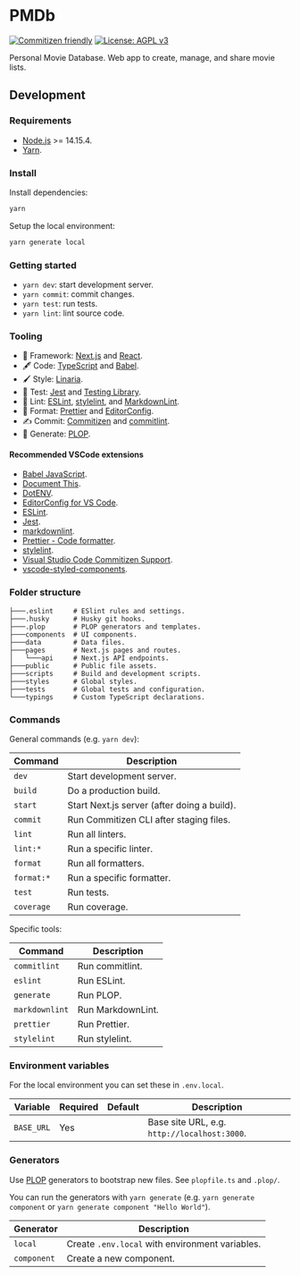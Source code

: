 # PMDb

[![Commitizen friendly](https://img.shields.io/badge/commitizen-friendly-brightgreen.svg)](http://commitizen.github.io/cz-cli/)
[![License: AGPL v3](https://img.shields.io/badge/License-AGPL%20v3-blue.svg)](https://www.gnu.org/licenses/agpl-3.0)

Personal Movie Database. Web app to create, manage, and share movie lists.

## Development

### Requirements

- [Node.js](https://nodejs.org/en/) >= 14.15.4.
- [Yarn](https://yarnpkg.com/).

### Install

Install dependencies:

```bash
yarn
```

Setup the local environment:

```bash
yarn generate local
```

### Getting started

- `yarn dev`: start development server.
- `yarn commit`: commit changes.
- `yarn test`: run tests.
- `yarn lint`: lint source code.

### Tooling

- 🚀 Framework: [Next.js](https://nextjs.org/) and [React](https://reactjs.org/).
- 🖋️ Code: [TypeScript](typescriptlang.org/) and [Babel](https://babeljs.io/).
- 🖌️ Style: [Linaria](https://linaria.dev/).
- 🧪 Test: [Jest](https://jestjs.io/) and [Testing Library](https://testing-library.com/).
- 🧷 Lint: [ESLint](https://eslint.org/), [stylelint](https://stylelint.io/), and
  [MarkdownLint](https://github.com/DavidAnson/markdownlint).
- 📐 Format: [Prettier](https://prettier.io/) and [EditorConfig](https://editorconfig.org/).
- ✍️ Commit: [Commitizen](http://commitizen.github.io/cz-cli/) and [commitlint](https://commitlint.js.org/#/).
- 🧞 Generate: [PLOP](https://plopjs.com/).

#### Recommended VSCode extensions

- [Babel JavaScript](https://marketplace.visualstudio.com/items?itemName=mgmcdermott.vscode-language-babel).
- [Document This](https://marketplace.visualstudio.com/items?itemName=oouo-diogo-perdigao.docthis).
- [DotENV](https://marketplace.visualstudio.com/items?itemName=mikestead.dotenv).
- [EditorConfig for VS Code](https://marketplace.visualstudio.com/items?itemName=EditorConfig.EditorConfig).
- [ESLint](https://marketplace.visualstudio.com/items?itemName=dbaeumer.vscode-eslint).
- [Jest](https://marketplace.visualstudio.com/items?itemName=Orta.vscode-jest).
- [markdownlint](https://marketplace.visualstudio.com/items?itemName=DavidAnson.vscode-markdownlint).
- [Prettier - Code formatter](https://marketplace.visualstudio.com/items?itemName=esbenp.prettier-vscode).
- [stylelint](https://marketplace.visualstudio.com/items?itemName=stylelint.vscode-stylelint).
- [Visual Studio Code Commitizen Support](https://marketplace.visualstudio.com/items?itemName=KnisterPeter.vscode-commitizen).
- [vscode-styled-components](https://marketplace.visualstudio.com/items?itemName=jpoissonnier.vscode-styled-components).

### Folder structure

```text
├───.eslint     # ESlint rules and settings.
├───.husky      # Husky git hooks.
├───.plop       # PLOP generators and templates.
├───components  # UI components.
├───data        # Data files.
├───pages       # Next.js pages and routes.
│   └───api     # Next.js API endpoints.
├───public      # Public file assets.
├───scripts     # Build and development scripts.
├───styles      # Global styles.
├───tests       # Global tests and configuration.
└───typings     # Custom TypeScript declarations.
```

### Commands

General commands (e.g. `yarn dev`):

| Command    | Description                                 |
| ---------- | ------------------------------------------- |
| `dev`      | Start development server.                   |
| `build`    | Do a production build.                      |
| `start`    | Start Next.js server (after doing a build). |
| `commit`   | Run Commitizen CLI after staging files.     |
| `lint`     | Run all linters.                            |
| `lint:*`   | Run a specific linter.                      |
| `format`   | Run all formatters.                         |
| `format:*` | Run a specific formatter.                   |
| `test`     | Run tests.                                  |
| `coverage` | Run coverage.                               |

Specific tools:

| Command        | Description       |
| -------------- | ----------------- |
| `commitlint`   | Run commitlint.   |
| `eslint`       | Run ESLint.       |
| `generate`     | Run PLOP.         |
| `markdownlint` | Run MarkdownLint. |
| `prettier`     | Run Prettier.     |
| `stylelint`    | Run stylelint.    |

### Environment variables

For the local environment you can set these in `.env.local`.

| Variable   | Required | Default | Description                                  |
| ---------- | -------- | ------- | -------------------------------------------- |
| `BASE_URL` | Yes      |         | Base site URL, e.g. `http://localhost:3000`. |

### Generators

Use [PLOP](https://plopjs.com/) generators to bootstrap new files. See `plopfile.ts`
and `.plop/`.

You can run the generators with `yarn generate` (e.g. `yarn generate component`
or `yarn generate component "Hello World"`).

| Generator   | Description                                     |
| ----------- | ----------------------------------------------- |
| `local`     | Create `.env.local` with environment variables. |
| `component` | Create a new component.                         |
